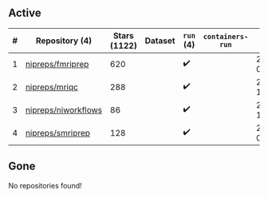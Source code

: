 ## Active
| # | Repository (4) | Stars (1122) | Dataset | `run` (4) | `containers-run` | Last Modified |
| --- | --- | --- | --- | --- | --- | --- |
| 1 | [nipreps/fmriprep](https://github.com/nipreps/fmriprep) | 620 |  | :heavy_check_mark: |  | 2024-08-23 02:36:02+00:00 |
| 2 | [nipreps/mriqc](https://github.com/nipreps/mriqc) | 288 |  | :heavy_check_mark: |  | 2024-08-21 11:37:29+00:00 |
| 3 | [nipreps/niworkflows](https://github.com/nipreps/niworkflows) | 86 |  | :heavy_check_mark: |  | 2024-08-06 13:36:11+00:00 |
| 4 | [nipreps/smriprep](https://github.com/nipreps/smriprep) | 128 |  | :heavy_check_mark: |  | 2024-08-01 02:38:06+00:00 |

## Gone
No repositories found!
